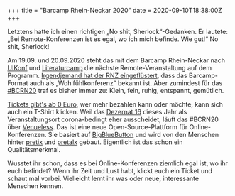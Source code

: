 +++
title = "Barcamp Rhein-Neckar 2020"
date = 2020-09-10T18:38:00Z
+++


Letztens hatte ich einen richtigen „No shit, Sherlock“-Gedanken. Er lautete: „Bei Remote-Konferenzen ist es egal, wo ich mich befinde. Wie gut!“ No shit, Sherlock!

Am 19.09. und 20.09.2020 steht das mit dem Barcamp Rhein-Neckar nach [UIKonf](https://uikonf.com) und [Literaturcamp](https://literaturcamp-heidelberg.de) die nächste Remote-Veranstaltung auf dem Programm. [Irgendjemand hat der RNZ eingeflüstert](https://www.rnz.de/nachrichten/heidelberg_artikel,-heidelberg-fuenftes-barcamp-rhein-neckar-findet-digital-statt-_arid,546156.html), dass das Barcamp-Format auch als „Wohlfühlkonferenz“ bekannt ist. Aber zumindest für das [#BCRN20](https://twitter.com/search?q=%23bcrn20&src=typed_query&f=live) traf es bisher immer zu: Klein, fein, ruhig, entspannt, gemütlich.

[Tickets gibt's ab 0 Euro](https://pretix.eu/bcrn/2020/), wer mehr bezahlen kann oder möchte, kann sich auch ein T-Shirt klicken. Weil das [Dezernat 16](https://dezernat16.de/) dieses Jahr als Veranstaltungsort corona-bedingt eher ausscheidet, läuft das #BCRN20 über [Venueless](https://venueless.org). Das ist eine neue Open-Source-Plattform für Online-Konferenzen. Sie basiert auf [BigBlueButton](https://bigbluebutton.org) und wird von den Menschen hinter [pretix](https://pretix.eu/about/de/) und [pretalx](https://pretalx.com/p/about/) gebaut. Eigentlich ist das schon ein Qualitätsmerkmal.

Wusstet ihr schon, dass es bei Online-Konferenzen ziemlich egal ist, wo ihr euch befindet? Wenn ihr Zeit und Lust habt, klickt euch ein Ticket und schaut mal vorbei. Vielleicht lernt ihr was oder neue, interessante Menschen kennen.